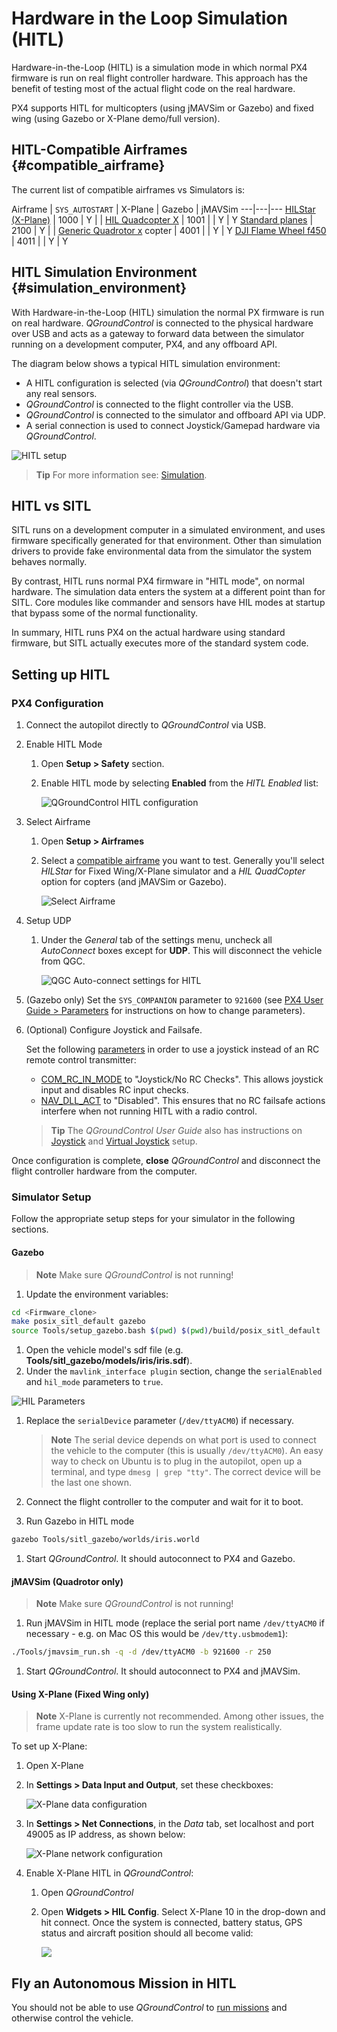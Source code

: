 # Hardware in the Loop Simulation \(HITL\)

Hardware-in-the-Loop (HITL) is a simulation mode in which normal PX4 firmware is run on real flight controller hardware. This approach has the benefit of testing most of the actual flight code on the real hardware.

PX4 supports HITL for multicopters (using jMAVSim or Gazebo) and fixed wing (using Gazebo or X-Plane demo/full version). 


## HITL-Compatible Airframes {#compatible_airframe}

The current list of compatible airframes vs Simulators is:

Airframe | `SYS_AUTOSTART` | X-Plane | Gazebo | jMAVSim
---|---|---
<a href="../airframes/airframe_reference.md#plane_simulation_(plane)_hilstar_(xplane)">HILStar (X-Plane)</a> | 1000 | Y | |
<a href="../airframes/airframe_reference.md#copter_simulation_(copter)_hil_quadcopter_x">HIL Quadcopter X</a> | 1001 | | Y | Y
[Standard planes](../airframes/airframe_reference.md#plane_standard_plane_standard_plane) | 2100 | Y | |
[Generic Quadrotor x](../airframes/airframe_reference.md#copter_quadrotor_x_generic_quadrotor_x) copter | 4001 | | Y | Y
[DJI Flame Wheel f450](../airframes/airframe_reference.md#copter_quadrotor_x_dji_flame_wheel_f450) | 4011 | | Y | Y


## HITL Simulation Environment {#simulation_environment}

With Hardware-in-the-Loop (HITL) simulation the normal PX firmware is run on real hardware. *QGroundControl* is connected to the physical hardware over USB and acts as a gateway to forward data between the simulator running on a development computer, PX4, and any offboard API.

The diagram below shows a typical HITL simulation environment:
* A HITL configuration is selected (via *QGroundControl*) that doesn't start any real sensors.
* *QGroundControl* is connected to the flight controller via the USB.
* *QGroundControl* is connected to the simulator and offboard API via UDP.
* A serial connection is used to connect Joystick/Gamepad hardware via *QGroundControl*.

![HITL setup](../../assets/simulation/px4_hitl_overview.png)

> **Tip** For more information see: [Simulation](../simulation/README.md).


## HITL vs SITL

SITL runs on a development computer in a simulated environment, and uses firmware specifically generated for that environment. Other than simulation drivers to provide fake environmental data from the simulator the system behaves normally.

By contrast, HITL runs normal PX4 firmware in "HITL mode", on normal hardware. The simulation data enters the system at a different point than for SITL. Core modules like commander and sensors have HIL modes at startup that bypass some of the normal functionality. 

In summary, HITL runs PX4 on the actual hardware using standard firmware, but SITL actually executes more of the standard system code.


## Setting up HITL

### PX4 Configuration

1. Connect the autopilot directly to *QGroundControl* via USB.
1. Enable HITL Mode
   1. Open **Setup > Safety** section.
   1. Enable HITL mode by selecting **Enabled** from the *HITL Enabled* list:

      ![QGroundControl HITL configuration](../../assets/gcs/qgc_hitl_config.png)
1. Select Airframe
   1. Open **Setup > Airframes**
   1. Select a [compatible airframe](#compatible_airframe) you want to test.
      Generally you'll select *HILStar* for Fixed Wing/X-Plane simulator and a *HIL QuadCopter* option for copters (and jMAVSim or Gazebo).

      ![Select Airframe](../../assets/gcs/qgc_hil_config.png)
1. Setup UDP
   1. Under the *General* tab of the settings menu, uncheck all *AutoConnect* boxes except for **UDP**. This will disconnect the vehicle from QGC.

      ![QGC Auto-connect settings for HITL](../../assets/gcs/qgc_hitl_autoconnect.png)
1. (Gazebo only) Set the `SYS_COMPANION` parameter to `921600` (see [PX4 User Guide > Parameters](https://docs.px4.io/en/advanced_config/parameters.html#finding-a-parameter) for instructions on how to change parameters).

1. (Optional) Configure Joystick and Failsafe.

   Set the following [parameters](https://docs.px4.io/en/advanced_config/parameters.html#finding-a-parameter) in order to use a joystick instead of an RC remote control transmitter:
   * [COM_RC_IN_MODE](../advanced/parameter_reference.md#COM_RC_IN_MODE) to "Joystick/No RC Checks". This allows joystick input and disables RC input checks.
   * [NAV_DLL_ACT](../advanced/parameter_reference.md#NAV_DLL_ACT) to "Disabled". This ensures that no RC failsafe actions interfere when not running HITL with a radio control.

   > **Tip** The *QGroundControl User Guide* also has instructions on [Joystick](https://docs.qgroundcontrol.com/en/SetupView/Joystick.html) and [Virtual Joystick](https://docs.qgroundcontrol.com/en/SettingsView/VirtualJoystick.html) setup.
   
Once configuration is complete, **close** *QGroundControl* and disconnect the flight controller hardware from the computer. 

### Simulator Setup

Follow the appropriate setup steps for your simulator in the following sections.

#### Gazebo

> **Note** Make sure *QGroundControl* is not running!

1. Update the environment variables: 
  ```sh
  cd <Firmware_clone>
  make posix_sitl_default gazebo
  source Tools/setup_gazebo.bash $(pwd) $(pwd)/build/posix_sitl_default
  ```
1. Open the vehicle model's sdf file (e.g. **Tools/sitl_gazebo/models/iris/iris.sdf**).
1. Under the `mavlink_interface plugin` section, change the `serialEnabled` and `hil_mode` parameters to `true`. 

  ![HIL Parameters](../../assets/simulation/gazebo_sdf_model_hil_params.png)
1. Replace the `serialDevice` parameter (`/dev/ttyACM0`) if necessary.

   > **Note** The serial device depends on what port is used to connect the vehicle to the computer (this is usually `/dev/ttyACM0`). An easy way to check on Ubuntu is to plug in the autopilot, open up a terminal, and type `dmesg | grep "tty"`. The correct device will be the last one shown.

1. Connect the flight controller to the computer and wait for it to boot.
1. Run Gazebo in HITL mode 
  ```sh
  gazebo Tools/sitl_gazebo/worlds/iris.world
  ```
1. Start *QGroundControl*. It should autoconnect to PX4 and Gazebo.

#### jMAVSim (Quadrotor only)

> **Note** Make sure *QGroundControl* is not running!

1. Run jMAVSim in HITL mode (replace the serial port name `/dev/ttyACM0` if necessary - e.g. on Mac OS this would be `/dev/tty.usbmodem1`):
  ```sh
  ./Tools/jmavsim_run.sh -q -d /dev/ttyACM0 -b 921600 -r 250
  ```
1. Start *QGroundControl*. It should autoconnect to PX4 and jMAVSim.

#### Using X-Plane (Fixed Wing only)

> **Note** X-Plane is currently not recommended. Among other issues, the frame update rate is too slow to run the system realistically.

To set up X-Plane:

1. Open X-Plane
1. In **Settings > Data Input and Output**, set these checkboxes:

   ![X-Plane data configuration](../../assets/gcs/xplane_data_config.png)

1. In **Settings > Net Connections**, in the *Data* tab, set localhost and port 49005 as IP address, as shown below:

   ![X-Plane network configuration](../../assets/gcs/xplane_net_config.png)

1. Enable X-Plane HITL in *QGroundControl*:
   1. Open *QGroundControl*
   1. Open **Widgets > HIL Config**. Select X-Plane 10 in the drop-down and hit connect. Once the system is connected, battery status, GPS status and aircraft position should all become valid:

      ![](../../assets/gcs/qgc_sim_run.png)


## Fly an Autonomous Mission in HITL

You should not be able to use *QGroundControl* to [run missions](../qgc/README.md#planning-missions) and otherwise control the vehicle. 
